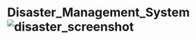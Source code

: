 # Disaster_Management_System![disaster_screenshot](https://user-images.githubusercontent.com/128498393/226677267-7cdb49a3-2fe9-489b-be9b-40d589829692.jpg)
